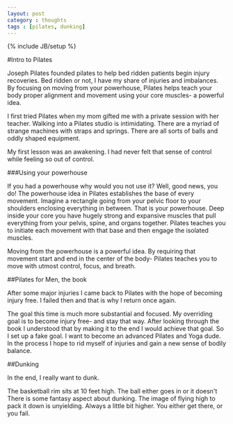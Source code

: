 ```yaml
---
layout: post
category : thoughts
tags : [pilates, dunking]
---
```

{% include JB/setup %}

#Intro to Pilates


Joseph Pilates founded pilates to help bed ridden patients begin injury recoveries. Bed ridden or
not, I have my share of injuries and imbalances. By focusing on moving from your powerhouse, Pilates
helps teach your body proper alignment and movement using your core muscles- a powerful idea.

I first tried Pilates when my mom gifted me with a private session with her teacher. Walking into a
Pilates studio is intimidating. There are a myriad of strange machines with straps and springs.
There are all sorts of balls and oddly shaped equipment.

My first lesson was an awakening. I had never felt that sense of control while feeling so out of
control.


###Using your powerhouse

If you had a powerhouse why would you not use it? Well, good news, you do! The powerhouse idea in
Pilates establishes the base of every movement. Imagine a rectangle going from your pelvic floor to
your shoulders enclosing everything in between. That is your powerhouse. Deep inside your core you
have hugely strong and expansive muscles that pull everything from your pelvis, spine, and organs
together. Pilates teaches you to initiate each movement with that base and then engage the isolated
muscles.


Moving from the powerhouse is a powerful idea. By requiring that movement start and end in the
center of the body- Pilates teaches you to move with utmost control, focus, and breath.



##Pilates for Men, the book


After some major injuries I came back to Pilates with the hope of becoming injury free. I failed
then and that is why I return once again.

The goal this time is much more substantial and focused. My overriding goal is to become injury
free- and stay that way. After looking through the book I understood that by making it to the end I
would achieve that goal. So I set up a fake goal. I want to become an advanced Pilates and Yoga
dude. In the process I hope to rid myself of injuries and gain a new sense of bodily balance.


##Dunking


In the end, I really want to dunk.


The basketball rim sits at 10 feet high. The ball either goes in or it doesn't There is some fantasy
aspect about dunking. The image of flying high to pack it down is unyielding. Always a little bit
higher. You either get there, or you fail.

